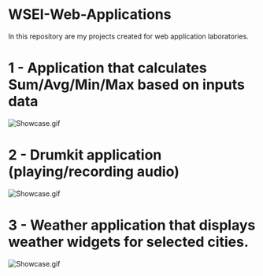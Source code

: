 # WSEI-Web-Applications
In this repository are my projects created for web application laboratories.


# 1 - Application that calculates Sum/Avg/Min/Max based on inputs data

![Showcase.gif](https://github.com/DcBD/WSEI-Web-Applications/blob/main/1_PROJEKT/Showcase.gif)

# 2 - Drumkit application (playing/recording audio)

![Showcase.gif](https://github.com/DcBD/WSEI-Web-Applications/blob/main/2_PROJEKT/Showcase.gif)

# 3 - Weather application that displays weather widgets for selected cities.

![Showcase.gif](https://github.com/DcBD/WSEI-Web-Applications/blob/main/1_PROJEKT/Showcase.gif)
